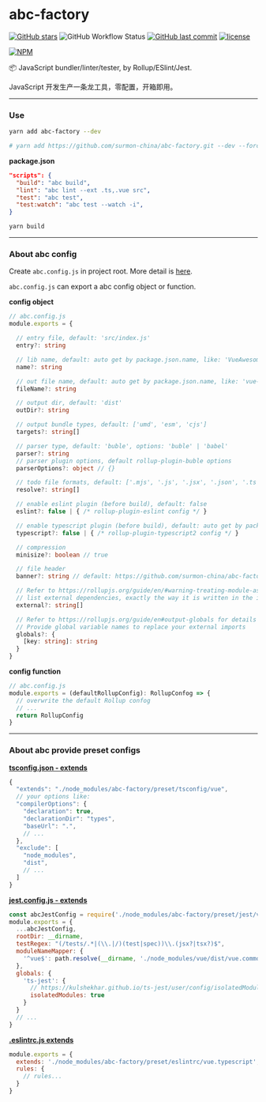 # abc-factory

[![GitHub stars](https://img.shields.io/github/stars/surmon-china/abc-factory.svg?style=for-the-badge)](https://github.com/surmon-china/abc-factory/stargazers)
![GitHub Workflow Status](https://img.shields.io/github/workflow/status/surmon-china/abc-factory/Publish?label=publish&style=for-the-badge)
[![GitHub last commit](https://img.shields.io/github/last-commit/google/skia.svg?style=for-the-badge)](https://github.com/surmon-china/abc-factory)
[![license](https://img.shields.io/github/license/mashape/apistatus.svg?style=for-the-badge)](https://github.com/surmon-china/abc-factory)

[![NPM](https://nodei.co/npm/abc-factory.png?downloads=true&downloadRank=true&stars=true)](https://nodei.co/npm/abc-factory/)

📦 JavaScript bundler/linter/tester, by Rollup/ESlint/Jest.

JavaScript 开发生产一条龙工具，零配置，开箱即用。

---

### Use

```bash
yarn add abc-factory --dev

# yarn add https://github.com/surmon-china/abc-factory.git --dev --force
```

**package.json**
```json
"scripts": {
  "build": "abc build",
  "lint": "abc lint --ext .ts,.vue src",
  "test": "abc test",
  "test:watch": "abc test --watch -i",
}
```

```bash
yarn build
```

---

### About abc config

Create `abc.config.js` in project root. More detail is [here](https://github.com/surmon-china/abc-factory/blob/master/lib/default.js).

`abc.config.js` can export a abc config object or function.

**config object**
```ts
// abc.config.js
module.exports = {

  // entry file, default: 'src/index.js'
  entry?: string

  // lib name, default: auto get by package.json.name, like: 'VueAwesomeSwiper'
  name?: string

  // out file name, default: auto get by package.json.name, like: 'vue-awesome-swiper'
  fileName?: string

  // output dir, default: 'dist'
  outDir?: string

  // output bundle types, default: ['umd', 'esm', 'cjs']
  targets?: string[]

  // parser type, default: 'buble', options: 'buble' | 'babel'
  parser?: string
  // parser plugin options, default rollup-plugin-buble options
  parserOptions?: object // {}

  // todo file formats, default: ['.mjs', '.js', '.jsx', '.json', '.ts']
  resolve?: string[]

  // enable eslint plugin (before build), default: false
  eslint?: false | { /* rollup-plugin-eslint config */ }

  // enable typescript plugin (before build), default: auto get by package.json.dependencies
  typescript?: false | { /* rollup-plugin-typescript2 config */ }

  // compression
  minisize?: boolean // true

  // file header
  banner?: string // default: https://github.com/surmon-china/abc-factory/blob/master/lib/default.js#L18

  // Refer to https://rollupjs.org/guide/en/#warning-treating-module-as-external-dependency
  // list external dependencies, exactly the way it is written in the import statement.
  external?: string[]

  // Refer to https://rollupjs.org/guide/en#output-globals for details
  // Provide global variable names to replace your external imports
  globals?: {
    [key: string]: string
  }
}
```

**config function**
```ts
// abc.config.js
module.exports = (defaultRollupConfig): RollupConfog => {
  // overwrite the default Rollup confog
  // ...
  return RollupConfig
}
```

---

### About abc provide preset configs

**[tsconfig.json - extends](https://www.typescriptlang.org/tsconfig#extends)**

```js
{
  "extends": "./node_modules/abc-factory/preset/tsconfig/vue",
  // your options like:
  "compilerOptions": {
    "declaration": true,
    "declarationDir": "types",
    "baseUrl": ".",
    // ...
  },
  "exclude": [
    "node_modules",
    "dist",
    // ...
  ]
}
```

**[jest.config.js - extends](https://jestjs.io/docs/en/configuration)**

```js
const abcJestConfig = require('./node_modules/abc-factory/preset/jest/vue.typescript')
module.exports = {
  ...abcJestConfig,
  rootDir: __dirname,
  testRegex: "(/tests/.*|(\\.|/)(test|spec))\\.(jsx?|tsx?)$",
  moduleNameMapper: {
    '^vue$': path.resolve(__dirname, './node_modules/vue/dist/vue.common.js'),
  },
  globals: {
    'ts-jest': {
      // https://kulshekhar.github.io/ts-jest/user/config/isolatedModules
      isolatedModules: true
    }
  }
  // ...
}
```

**[.eslintrc.js  extends](https://eslint.org/docs/user-guide/configuring#extending-configuration-files)**

```js
module.exports = {
  extends: './node_modules/abc-factory/preset/eslintrc/vue.typescript',
  rules: {
    // rules...
  }
}
```
